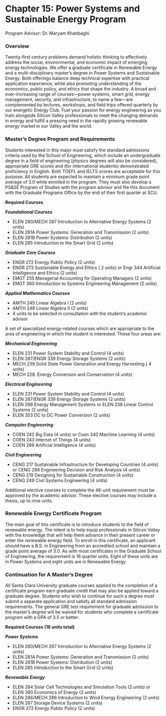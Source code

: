 # Chapter 15: Power Systems and Sustainable Energy Program

Program Advisor: Dr. Maryam Khanbaghi

### Overview

&#x20;Twenty-first century problems demand holistic thinking to effectively address the social, environmental, and economic impact of emerging energy technologies. We offer a graduate certificate in Renewable Energy and a multi-disciplinary master’s degree in Power Systems and Sustainable Energy. Both offerings balance deep technical expertise with practical application experience, while also promoting understanding of the economics, public policy, and ethics that shape the industry. A broad and ever-increasing range of courses—power systems, smart grid, energy management, security, and infrastructure, to name a few—are complemented by lectures, workshops, and field trips offered quarterly by our energetic Energy Club. Fuel your passion for energy engineering as you train alongside Silicon Valley professionals to meet the changing demands in energy and fulfill a pressing need in the rapidly growing renewable energy market in our Valley and the world.

### Master’s Degree Program and Requirements&#x20;

Students interested in this major must satisfy the standard admissions criteria used by the School of Engineering, which include an undergraduate degree in a field of engineering (physics degrees will also be considered), appropriate GRE scores and (for international students) demonstrated proficiency in English. Both TOEFL and IELTS scores are acceptable for this purpose. All students are expected to maintain a minimum grade point average of 3.0 while enrolled in the program. They must also develop a PS\&SE Program of Studies with the program advisor and file this document with the Graduate Programs Office by the end of their first quarter at SCU.&#x20;

**Required Courses**&#x20;

_**Foundational Courses**_&#x20;

* ELEN 280/MECH 287 Introduction to Alternative Energy Systems (2 units)&#x20;
* ELEN 281A Power Systems: Generation and Transmission (2 units)&#x20;
* ELEN 281B Power Systems: Distribution (2 units)&#x20;
* ELEN 285 Introduction to the Smart Grid (2 units)

_**Graduate Core Courses**_&#x20;

* ENGR 272 Energy Public Policy (2 units)&#x20;
* ENGR 273 Sustainable Energy and Ethics ( 2 units) or Engr 344 Artificial Intelligence and Ethics (2 units)&#x20;
* EMGT 255 Managerial Accounting for Operating Managers (2 units)&#x20;
* EMGT 380 Introduction to Systems Engineering Management (2 units)

_**Applied Mathematics Courses**_&#x20;

* AMTH 245 Linear Algebra I (2 units)&#x20;
* AMTH 246 Linear Algebra II (2 units)&#x20;
* 4 units to be selected in consultation with the student’s academic advisor

A set of specialized energy-related courses which are appropriate to the area of engineering in which the student is interested. These four areas are:

_**Mechanical Engineering**_&#x20;

* ELEN 231 Power System Stability and Control (4 units)&#x20;
* ELEN 287/ENGR 339 Energy Storage Systems (2 units)&#x20;
* MECH 239 Solid State Power Generation and Energy Harvesting ( 4 units)&#x20;
* MECH 228. Energy Conversion and Conservation (4 units)

_**Electrical Engineering**_&#x20;

* ELEN 231 Power System Stability and Control (4 units)&#x20;
* ELEN 287/ENGR 339 Energy Storage Systems (2 units)&#x20;
* ELEN 288 Energy Management Systems or ELEN 236 Linear Control Systems (2 units)&#x20;
* ELEN 353 DC to DC Power Conversion (2 units)

_**Computer Engineering**_&#x20;

* COEN 242 Big Data (4 units) or Coen 240 Machine Learning (4 units)&#x20;
* COEN 243 Internet of Things (4 units)&#x20;
* COEN 266 Artificial Intelligence (4 units)

_**Civil Engineering**_&#x20;

* CENG 217 Sustainable Infrastructure for Developing Countries (4 units) or CENG 288 Engineering Decision and Risk Analysis (4 units)&#x20;
* CENG 219 Designing for Sustainable Construction (4 units)&#x20;
* CENG 249 Civil Systems Engineering (4 units)

Additional elective courses to complete the 46-unit requirement must be approved by the academic advisor. These elective courses may include a thesis, up to nine units.

### Renewable Energy Certificate Program&#x20;

The main goal of this certificate is to introduce students to the field of renewable energy. The intent is to help equip professionals in Silicon Valley with the knowledge that will help them advance in their present career or enter the renewable energy field. To enroll in this certificate, an applicant should have a B.S. in Engineering from an accredited school and maintain a grade point average of 3.0. As with most certificates in the Graduate School of Engineering, the requirement is 16 quarter units. Eight of these units are in Power Systems and eight units are in Renewable Energy.&#x20;

### Continuation for A Master’s Degree&#x20;

All Santa Clara University graduate courses applied to the completion of a certificate program earn graduate credit that may also be applied toward a graduate degree. Students who wish to continue for such a degree must submit a separate application and satisfy all standard admission requirements. The general GRE test requirement for graduate admission to the master’s degree will be waived for students who complete a certificate program with a GPA of 3.5 or better.&#x20;

**Required Courses (16 units total)**&#x20;

_**Power Systems**_&#x20;

* ELEN 280/MECH 287 Introduction to Alternative Energy Systems (2 units)&#x20;
* ELEN 281A Power Systems: Generation and Transmission (2 units)&#x20;
* ELEN 281B Power Systems: Distribution (2 units)&#x20;
* ELEN 285 Introduction to the Smart Grid (2 units)

_**Renewable Energy**_&#x20;

* ELEN 284 Solar Cell Technologies and Simulation Tools (2 units) or ELEN 380 Economics of Energy (2 units)&#x20;
* ELEN 286/MECH 286 Introduction to Wind Energy Engineering (2 units)&#x20;
* ELEN 287 Storage Device Systems (2 units)&#x20;
* ENGR 272 Energy Public Policy (2 units)
